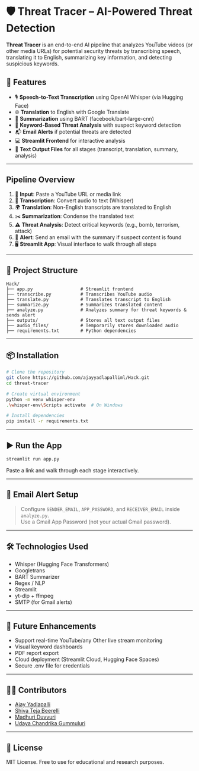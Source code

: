 
# 🛡️ Threat Tracer – AI-Powered Threat Detection

**Threat Tracer** is an end-to-end AI pipeline that analyzes YouTube videos (or other media URLs) for potential security threats by transcribing speech, translating it to English, summarizing key information, and detecting suspicious keywords.

## 🚀 Features

- 🎙️ **Speech-to-Text Transcription** using OpenAI Whisper (via Hugging Face)
- 🌐 **Translation** to English with Google Translate
- 📝 **Summarization** using BART (facebook/bart-large-cnn)
- 🚨 **Keyword-Based Threat Analysis** with suspect keyword detection
- 📬 **Email Alerts** if potential threats are detected
- 💻 **Streamlit Frontend** for interactive analysis
- 🧾 **Text Output Files** for all stages (transcript, translation, summary, analysis)

---

## Pipeline Overview

1. 🔗 **Input**: Paste a YouTube URL or media link
2. 🧠 **Transcription**: Convert audio to text (Whisper)
3. 🌍 **Translation**: Non-English transcripts are translated to English
4. ✂️ **Summarization**: Condense the translated text
5. ⚠️ **Threat Analysis**: Detect critical keywords (e.g., bomb, terrorism, attack)
6. 📧 **Alert**: Send an email with the summary if suspect content is found
7. 🖥️ **Streamlit App**: Visual interface to walk through all steps

---

## 📂 Project Structure

```
Hack/
├── app.py                  # Streamlit frontend
├── transcribe.py           # Transcribes YouTube audio
├── translate.py            # Translates transcript to English
├── summarize.py            # Summarizes translated content
├── analyze.py              # Analyzes summary for threat keywords & sends alert
├── outputs/                # Stores all text output files
├── audio_files/            # Temporarily stores downloaded audio
├── requirements.txt        # Python dependencies
```

---

## 📦 Installation

```bash
# Clone the repository
git clone https://github.com/ajayyadlapalliml/Hack.git
cd threat-tracer

# Create virtual environment
python -m venv whisper-env
.\whisper-env\Scripts activate  # On Windows

# Install dependencies
pip install -r requirements.txt
```

---

## ▶️ Run the App

```bash
streamlit run app.py
```

Paste a link and walk through each stage interactively.

---

## 🔐 Email Alert Setup

> Configure `SENDER_EMAIL`, `APP_PASSWORD`, and `RECEIVER_EMAIL` inside `analyze.py`.  
> Use a Gmail App Password (not your actual Gmail password).

---

## 🛠️ Technologies Used

- Whisper (Hugging Face Transformers)
- Googletrans
- BART Summarizer
- Regex / NLP
- Streamlit
- yt-dlp + ffmpeg
- SMTP (for Gmail alerts)

---

## 🌟 Future Enhancements

- Support real-time YouTube/any Other live stream monitoring
- Visual keyword dashboards
- PDF report export
- Cloud deployment (Streamlit Cloud, Hugging Face Spaces)
- Secure .env file for credentials

---

## 👨‍💻 Contributors

- [Ajay Yadlapalli](https://github.com/ajayyadlapalliml)
- [Shiva Teja Beerelli](https://github.com/ShivaTeja25)
- [Madhuri Duvvuri](https://github.com/madhuriduvvuri15)
- [Udaya Chandrika Gummuluri](https://github.com/chandrika2707)

---

## 📄 License

MIT License. Free to use for educational and research purposes.
